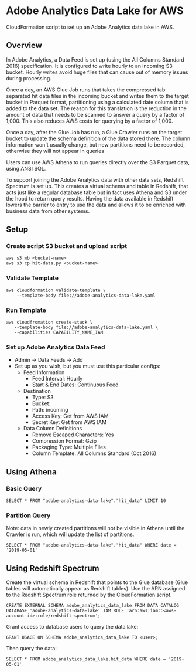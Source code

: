 # Adobe Analytics Data Lake for AWS

CloudFormation script to set up an Adobe Analytics data lake in AWS.

## Overview

In Adobe Analytics, a Data Feed is set up (using the All Columns Standard 2016)
specification.  It is configured to write hourly to an incoming S3 bucket.
Hourly writes avoid huge files that can cause out of memory issues during
processing.

Once a day, an AWS Glue Job runs that takes the compressed tab separated hit
data files in the incoming bucket and writes them to the target bucket in
Parquet format, partitioning using a calculated date column that is added to the
data set.  The reason for this translation is the reduction in the amount of
data that needs to be scanned to answer a query by a factor of 1,000.  This also
reduces AWS costs for querying by a factor of 1,000.

Once a day, after the Glue Job has run, a Glue Crawler runs on the target bucket
to update the schema definition of the data stored there.  The column
information won't usually change, but new partitions need to be recorded,
otherwise they will not appear in queries

Users can use AWS Athena to run queries directly over the S3 Parquet data, using
ANSI SQL.

To support joining the Adobe Analytics data with other data sets, Redshift
Spectrum is set up.  This creates a virtual schema and table in Redshift, that
acts just like a regular database table but in fact uses Athena and S3 under the
hood to return query results.  Having the data available in Redshift lowers the
barrier to entry to use the data and allows it to be enriched with business data
from other systems.

## Setup

### Create script S3 bucket and upload script

    aws s3 mb <bucket-name> 
    aws s3 cp hit-data.py <bucket-name>

### Validate Template

    aws cloudformation validate-template \
        --template-body file://adobe-analytics-data-lake.yaml

### Run Template

    aws cloudfromation create-stack \
       --template-body file://adobe-analytics-data-lake.yaml \
       --capabilities CAPABILITY_NAME_IAM

### Set up Adobe Analytics Data Feed

* Admin -> Data Feeds -> Add
* Set up as you wish, but you must use this particular configs:
    * Feed Information
        * Feed Interval: Hourly
        * Start & End Dates: Continuous Feed
    * Destination
        * Type: S3
        * Bucket: <bucket-name>
        * Path: incoming
        * Access Key: Get from AWS IAM
       * Secret Key: Get from AWS IAM
    * Data Column Definitions
        * Remove Escaped Characters: Yes
        * Compression Format: Gzip
        * Packaging Type: Multiple Files
        * Column Template: All Columns Standard (Oct 2016)

## Using Athena

### Basic Query

    SELECT * FROM "adobe-analytics-data-lake"."hit_data" LIMIT 10

### Partition Query

Note: data in newly created partitions will not be visible in Athena until the Crawler 
is run, which will update the list of partitions.

    SELECT * FROM "adobe-analytics-data-lake"."hit_data" WHERE date = '2019-05-01'

## Using Redshift Spectrum

Create the virtual schema in Redshift that points to the Glue database (Glue tables will
automatically appear as Redshift tables).  Use the ARN assigned to the Redshift Spectrum
role returned by the CloudFormation script.

    CREATE EXTERNAL SCHEMA adobe_analytics_data_lake FROM DATA CATALOG DATABASE 'adobe-analytics-data-lake' IAM_ROLE 'arn:aws:iam::<aws-account-id>:role/redshift-spectrum';
 
Grant access to database users to query the data lake:

    GRANT USAGE ON SCHEMA adobe_analytics_data_lake TO <user>;

Then query the data:

    SELECT * FROM adobe_analytics_data_lake.hit_data WHERE date = '2019-05-01'

